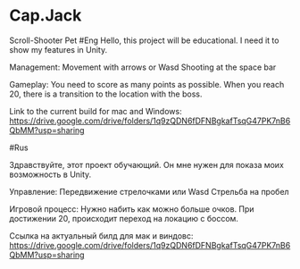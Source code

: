 # Cap.Jack
Scroll-Shooter Pet
#Eng
Hello, this project will be educational. I need it to show my features in Unity.

Management:
  Movement with arrows or Wasd
  Shooting at the space bar

Gameplay:
You need to score as many points as possible. When you reach 20, there is a transition to the location with the boss.

Link to the current build for mac and Windows:
https://drive.google.com/drive/folders/1q9zQDN6fDFNBgkafTsqG47PK7nB6QbMM?usp=sharing

#Rus

Здравствуйте, этот проект обучающий. Он мне нужен для показа моих возможность в Unity. 

Управление:
Передвижение стрелочками или Wasd
Стрельба на пробел

Игровой процесс:
Нужно набить  как можно больше очков. При достижении 20, происходит переход на локацию с боссом. 

Ссылка на актуальный билд для мак и виндовс:
https://drive.google.com/drive/folders/1q9zQDN6fDFNBgkafTsqG47PK7nB6QbMM?usp=sharing
